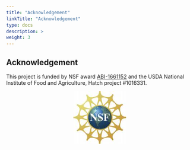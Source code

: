 ```yaml
---
title: "Acknowledgement"
linkTitle: "Acknowledgement"
type: docs
description: >
weight: 3
---
```


## Acknowledgement

This project is funded by NSF award [ABI-1661152](https://www.nsf.gov/awardsearch/showAward?AWD_ID=1661152) and the USDA National Institute of Food and Agriculture, Hatch project #1016331.

<center><img title="nsflogo" src="NSF_Logo.png"><img/></center>

